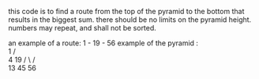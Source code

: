 this code is to find a route from the top of the pyramid to the bottom that results in the biggest sum.
there should be no limits on the pyramid height.
numbers may repeat, and shall not be sorted.

an example of a route: 1 - 19 - 56
example of the pyramid :  
             1
           /   \
          4     19
        /  \   /  \
      13    45     56
